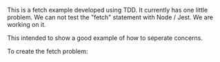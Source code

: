 
This is a fetch example developed using TDD. It currently has one little problem. We can not test the "fetch" statement with Node / Jest. We are working on it.

This intended to show a good example of how to seperate concerns.

To create the fetch problem:

